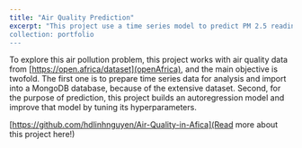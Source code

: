 ```yaml
---
title: "Air Quality Prediction"
excerpt: "This project use a time series model to predict PM 2.5 readings throughout the day <br/><img src='/images/500x300.png'>
collection: portfolio
---
```


To explore this air pollution problem, this project works with air quality data from [https://open.africa/dataset](openAfrica), and the main objective is twofold. The first one is to prepare time series data for analysis and import into a MongoDB database, because of the extensive dataset. Second, for the purpose of prediction, this project builds an autoregression model and improve that model by tuning its hyperparameters.

[https://github.com/hdlinhnguyen/Air-Quality-in-Afica](Read more about this project here!)
